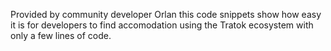 Provided by community developer Orlan this code snippets show how easy it is for developers to find accomodation using the Tratok ecosystem with only a few lines of code.
